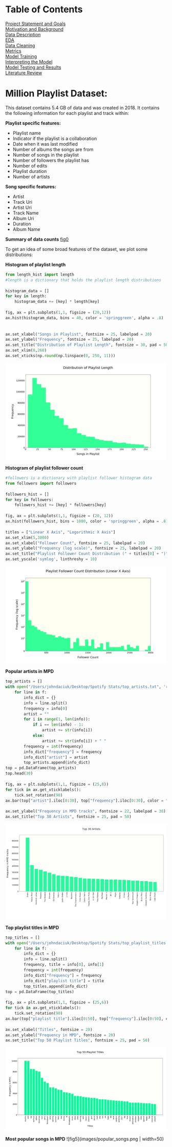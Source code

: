 # Table of Contents
[Project Statement and Goals](https://john-daciuk.github.io/spotify/project-statement-and-goals.html) <br>
[Motivation and Background](https://john-daciuk.github.io/spotify/motivation-and-background.html) <br>
[Data Description](https://john-daciuk.github.io/spotify/data-description.html) <br>
[EDA](https://john-daciuk.github.io/spotify/eda.html) <br>
[Data Cleaning](https://john-daciuk.github.io/spotify/data-cleaning.html) <br>
[Metrics](https://john-daciuk.github.io/spotify/metrics.html) <br>
[Model Training](https://john-daciuk.github.io/spotify/model-training.html) <br>
[Interpreting the Model](https://john-daciuk.github.io/spotify/interpreting-the-model.html) <br>
[Model Testing and Results](https://john-daciuk.github.io/spotify/model-testing-and-results.html) <br>
[Literature Review](https://john-daciuk.github.io/spotify/literature-review.html) <br>

# Million Playlist Dataset:
This dataset contains 5.4 GB of data and was created in 2018. It contains the following information for each playlist and track within:

**Playlist specific features:**
- Playlist name
- Indicator if the playlist is a collaboration
- Date when it was last modified
- Number of albums the songs are from
- Number of songs in the playlist
- Number of followers the playlist has
- Number of edits
- Playlist duration
- Number of artists

**Song specific features:**
- Artist
- Track Uri
- Artist Uri
- Track Name
- Album Uri
- Duration
- Album Name

**Summary of data counts**
[fig0](images/basic_stats.png)

To get an idea of some broad features of the dataset, we plot some distributions:

**Histogram of playlist length**

```python
from length_hist import length
#length is a dictionary that holds the playlist length distributions

histogram_data = []
for key in length:
    histogram_data += [key] * length[key]

fig, ax = plt.subplots(1,1, figsize = (20,12))
ax.hist(histogram_data, bins = 40, color = 'springgreen', alpha = .8)


ax.set_xlabel("Songs in Playlist", fontsize = 25, labelpad = 20)
ax.set_ylabel("Frequency", fontsize = 25, labelpad = 20)
ax.set_title("Distribution of Playlist Length", fontsize = 30, pad = 50)
ax.set_xlim(0,260)
ax.set_xticks(np.round(np.linspace(0, 250, 11)))
```
![fig1](images/Length_Hist.png)

**Histogram of playlist follower count**

```python
#followers is a dictionary with playlist follower histogram data
from followers import followers

followers_hist = []
for key in followers:
    followers_hist += [key] * followers[key]

fig, ax = plt.subplots(1,1, figsize = (20, 12))
ax.hist(followers_hist, bins = 1000, color = 'springgreen', alpha = .8)

titles = ["Linear X Axis", "Logorithmic X Axis"]
ax.set_xlim(5,3000)
ax.set_xlabel("Follower Count", fontsize = 25, labelpad = 20)
ax.set_ylabel("Frequency (log scale)", fontsize = 25, labelpad = 20)
ax.set_title("Playlist Follower Count Distribution (" + titles[0] + ")", fontsize = 30, pad = 50)
ax.set_yscale('symlog', linthreshy = 10)
```
![fig2](images/Followers_Hist_Linear.png)

**Popular artists in MPD**

```python
top_artists = []
with open("/Users/johndaciuk/Desktop/Spotify Stats/top_artists.txt", 'r') as f:
    for line in f:
        info_dict = {}
        info = line.split()
        frequency = info[0]
        artist = ""
        for i in range(1, len(info)):
            if i == len(info) - 1:
                artist += str(info[i])
            else:
                artist += str(info[i]) + " "
        frequency = int(frequency)
        info_dict["frequency"] = frequency
        info_dict["artist"] = artist
        top_artists.append(info_dict)
top = pd.DataFrame(top_artists)
top.head(30)

fig, ax = plt.subplots(1,1, figsize = (25,8))
for tick in ax.get_xticklabels():
    tick.set_rotation(90)
ax.bar(top["artist"].iloc[0:30], top["frequency"].iloc[0:30], color = "mediumspringgreen")

ax.set_ylabel("Frequency in MPD tracks", fontsize = 22, labelpad = 30)
ax.set_title("Top 30 Artists", fontsize = 25, pad = 50)
```
![fig3](images/top_artists.png)

**Top playlist titles in MPD**

```python
top_titles = []
with open("/Users/johndaciuk/Desktop/Spotify Stats/top_playlist_titles.txt", 'r') as f:
    for line in f:
        info_dict = {}
        info = line.split()
        frequency, title = info[0], info[1]
        frequency = int(frequency)
        info_dict["frequency"] = frequency
        info_dict["playlist title"] = title
        top_titles.append(info_dict)
top = pd.DataFrame(top_titles)

fig, ax = plt.subplots(1,1, figsize = (25,6))
for tick in ax.get_xticklabels():
    tick.set_rotation(90)
ax.bar(top["playlist title"].iloc[0:50], top["frequency"].iloc[0:50], color = "mediumspringgreen")

ax.set_xlabel("Titles", fontsize = 20)
ax.set_ylabel("Frequency in MPD", fontsize = 20)
ax.set_title("Top 50 Playlist Titles", fontsize = 25, pad = 50)
```
![fig4](images/top_playlist_title.png)

**Most popular songs in MPD**
![fig5](images/popular_songs.png | width=50)
